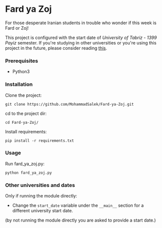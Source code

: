 # Fard ya Zoj
For those desperate Iranian students in trouble who wonder if this week is Fard or Zoj!

This project is configured with the start date of *University of Tabriz - 1399 Payiz* semester. If you're studying in other universities or you're using this project in the future, please consider reading [this](#Other-universities-and-dates).

### Prerequisites

- Python3

### Installation

Clone the project:

`git clone https://github.com/MohammadSalek/Fard-ya-Zoj.git`

cd to the project dir:

`cd Fard-ya-Zoj/`

Install requirements:

`pip install -r requirements.txt`

### Usage

Run fard_ya_zoj.py:

`python fard_ya_zoj.py`

### Other universities and dates

Only if running the module directly:
- Change the `start_date` variable under the `__main__` section for a different university start date.

(by not running the module directly you are asked to provide a start date.)
